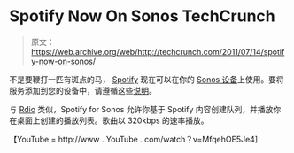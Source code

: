 # Spotify Now On Sonos TechCrunch

> 原文：<https://web.archive.org/web/http://techcrunch.com/2011/07/14/spotify-now-on-sonos/>

不是要鞭打一匹有斑点的马， [Spotify](https://web.archive.org/web/20230204232034/https://techcrunch.com/tag/Spotify) 现在可以在你的 [Sonos 设备](https://web.archive.org/web/20230204232034/http://blog.sonos.com/featured/spotify-now-streaming-on-sonos-in-the-states/)上使用。要将服务添加到您的设备中，请遵循这些[说明](https://web.archive.org/web/20230204232034/http://blog.sonos.com/tips-and-tricks/how-to-add-a-new-music-service-to-sonos/)。

与 [Rdio](https://web.archive.org/web/20230204232034/https://techcrunch.com/tag/Rdio) 类似，Spotify for Sonos 允许你基于 Spotify 内容创建队列，并播放你在桌面上创建的播放列表。歌曲以 320kbps 的速率播放。

【YouTube = http://www . YouTube . com/watch？v=MfqehOE5Je4]